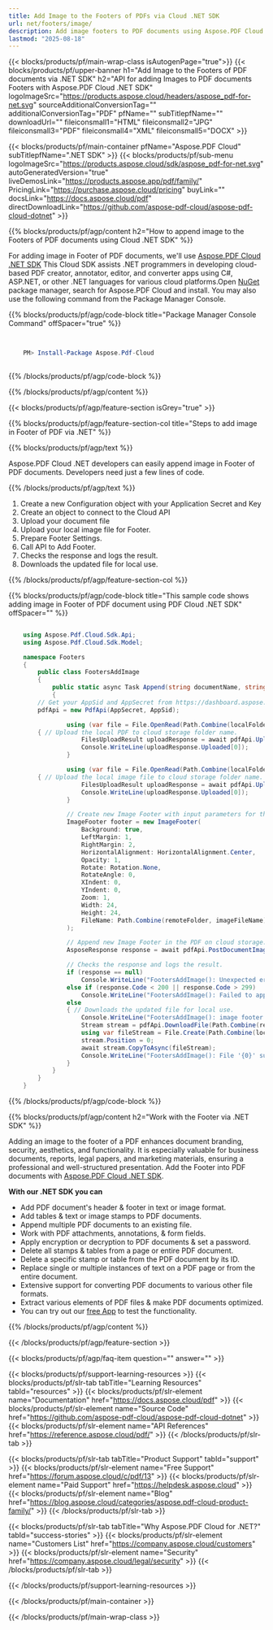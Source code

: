 ```yaml
---
title: Add Image to the Footers of PDFs via Cloud .NET SDK
url: net/footers/image/
description: Add image footers to PDF documents using Aspose.PDF Cloud SDK in .NET. Branding, signatures, images, footers, headers and more.
lastmod: "2025-08-18"
---
```


{{< blocks/products/pf/main-wrap-class isAutogenPage="true">}}
{{< blocks/products/pf/upper-banner h1="Add Image to the Footers of PDF documents via .NET SDK" h2="API for adding Images to PDF documents Footers with Aspose.PDF Cloud .NET SDK" logoImageSrc="https://products.aspose.cloud/headers/aspose_pdf-for-net.svg" sourceAdditionalConversionTag="" additionalConversionTag="PDF" pfName="" subTitlepfName="" downloadUrl="" fileiconsmall1="HTML" fileiconsmall2="JPG" fileiconsmall3="PDF" fileiconsmall4="XML" fileiconsmall5="DOCX" >}}

{{< blocks/products/pf/main-container pfName="Aspose.PDF Cloud" subTitlepfName=".NET SDK" >}}
{{< blocks/products/pf/sub-menu logoImageSrc="https://products.aspose.cloud/sdk/aspose_pdf-for-net.svg"
autoGeneratedVersion="true"
liveDemosLink="https://products.aspose.app/pdf/family/" PricingLink="https://purchase.aspose.cloud/pricing" buyLink="" docsLink="https://docs.aspose.cloud/pdf"  directDownloadLink="https://github.com/aspose-pdf-cloud/aspose-pdf-cloud-dotnet" >}}

{{% blocks/products/pf/agp/content h2="How to append image to the Footers of PDF documents using Cloud .NET SDK" %}}

 For adding image in Footer of PDF documents, we'll use
 [Aspose.PDF Cloud .NET SDK](https://products.aspose.cloud/pdf/net/)
 This Cloud SDK assists .NET programmers in developing cloud-based PDF creator, annotator, editor, and converter apps using C#, ASP.NET,
or other .NET languages for various cloud platforms.Open
 [NuGet](https://www.nuget.org/packages/Aspose.Pdf-Cloud)
 package manager, search for
 Aspose.PDF Cloud
 and install. You may also use the following command from the Package Manager Console.


{{% blocks/products/pf/agp/code-block title="Package Manager Console Command" offSpacer="true" %}}

```powershell

     
    PM> Install-Package Aspose.Pdf-Cloud
     

```

{{% /blocks/products/pf/agp/code-block %}}

{{% /blocks/products/pf/agp/content %}}

{{< blocks/products/pf/agp/feature-section isGrey="true" >}}

{{% blocks/products/pf/agp/feature-section-col title="Steps to add image in Footer of PDF via .NET" %}}

{{% blocks/products/pf/agp/text %}}

Aspose.PDF Cloud .NET developers can easily append image in Footer of PDF documents. Developers need just a few lines of code.

{{% /blocks/products/pf/agp/text %}}

1. Create a new Configuration object with your Application Secret and Key
1. Create an object to connect to the Cloud API
1. Upload your document file
1. Upload your local image file for Footer.
1. Prepare Footer Settings.
1. Call API to Add Footer.
1. Checks the response and logs the result.
1. Downloads the updated file for local use.

{{% /blocks/products/pf/agp/feature-section-col %}}

{{% blocks/products/pf/agp/code-block title="This sample code shows adding image in Footer of PDF document using PDF Cloud .NET SDK" offSpacer="" %}}

```cs

    using Aspose.Pdf.Cloud.Sdk.Api;
    using Aspose.Pdf.Cloud.Sdk.Model;

    namespace Footers
    {
        public class FootersAddImage
        {
            public static async Task Append(string documentName, string outputName, string imageFileName, int startPage, int endPage, string localFolder, string remoteFolder)
            {
		// Get your AppSid and AppSecret from https://dashboard.aspose.cloud (free registration required). 
		pdfApi = new PdfApi(AppSecret, AppSid);

                using (var file = File.OpenRead(Path.Combine(localFolder, documentName)))
		{ // Upload the local PDF to cloud storage folder name.
                    FilesUploadResult uploadResponse = await pdfApi.UploadFileAsync(Path.Combine(remoteFolder, documentName), documentName);
                    Console.WriteLine(uploadResponse.Uploaded[0]);
                }

                using (var file = File.OpenRead(Path.Combine(localFolder, imageFileName)))
		{ // Upload the local image file to cloud storage folder name.
                    FilesUploadResult uploadResponse = await pdfApi.UploadFileAsync(Path.Combine(remoteFolder, imageFileName), imageFileName);
                    Console.WriteLine(uploadResponse.Uploaded[0]);
                }

                // Create new Image Footer with input parameters for the PDF on cloud storage.
                ImageFooter footer = new ImageFooter(
                    Background: true,
                    LeftMargin: 1,
                    RightMargin: 2,
                    HorizontalAlignment: HorizontalAlignment.Center,
                    Opacity: 1,
                    Rotate: Rotation.None,
                    RotateAngle: 0,
                    XIndent: 0,
                    YIndent: 0,
                    Zoom: 1,
                    Width: 24,
                    Height: 24,
                    FileName: Path.Combine(remoteFolder, imageFileName)
                );

                // Append new Image Footer in the PDF on cloud storage.
                AsposeResponse response = await pdfApi.PostDocumentImageFooterAsync(documentName, footer, startPage, endPage, folder: remoteFolder);

                // Checks the response and logs the result.
                if (response == null)
                    Console.WriteLine("FootersAddImage(): Unexpected error!");
                else if (response.Code < 200 || response.Code > 299)
                    Console.WriteLine("FootersAddImage(): Failed to append image footer to the document.");
                else
                { // Downloads the updated file for local use.
                    Console.WriteLine("FootersAddImage(): image footer successfully appended to the document '{0}'.", documentName);
                    Stream stream = pdfApi.DownloadFile(Path.Combine(remoteFolder, documentName));
                    using var fileStream = File.Create(Path.Combine(localFolder, "append_image_footer_" + outputName));
                    stream.Position = 0;
                    await stream.CopyToAsync(fileStream);
                    Console.WriteLine("FootersAddImage(): File '{0}' successfully downloaded.", "append_image_footer_" + outputName);
                }
            }
        }
    }

```


{{% /blocks/products/pf/agp/code-block %}}

{{% blocks/products/pf/agp/content h2="Work with the Footer via .NET SDK" %}}

Adding an image to the footer of a PDF enhances document branding, security, aesthetics, and functionality. It is especially valuable for business documents, reports, legal papers, and marketing materials, ensuring a professional and well-structured presentation.
Add the Footer into PDF documents with [Aspose.PDF Cloud .NET SDK](https://products.aspose.cloud/pdf/net/).

**With our .NET SDK you can**

+ Add PDF document's header & footer in text or image format.
+ Add tables & text or image stamps to PDF documents.
+ Append multiple PDF documents to an existing file.
+ Work with PDF attachments, annotations, & form fields.
+ Apply encryption or decryption to PDF documents & set a password.
+ Delete all stamps & tables from a page or entire PDF document.
+ Delete a specific stamp or table from the PDF document by its ID.
+ Replace single or multiple instances of text on a PDF page or from the entire document.
+ Extensive support for converting PDF documents to various other file formats.
+ Extract various elements of PDF files & make PDF documents optimized.
+ You can try out our [free App](https://products.aspose.app/pdf/xfa) to test the functionality.

{{% /blocks/products/pf/agp/content %}}

{{< /blocks/products/pf/agp/feature-section >}}

{{< blocks/products/pf/agp/faq-item question="" answer="" >}}

{{< blocks/products/pf/support-learning-resources >}}
{{< blocks/products/pf/slr-tab tabTitle="Learning Resources" tabId="resources" >}}
{{< blocks/products/pf/slr-element name="Documentation" href="https://docs.aspose.cloud/pdf" >}}
{{< blocks/products/pf/slr-element name="Source Code" href="https://github.com/aspose-pdf-cloud/aspose-pdf-cloud-dotnet" >}}
{{< blocks/products/pf/slr-element name="API References" href="https://reference.aspose.cloud/pdf/" >}}
{{< /blocks/products/pf/slr-tab >}}

{{< blocks/products/pf/slr-tab tabTitle="Product Support" tabId="support" >}}
{{< blocks/products/pf/slr-element name="Free Support" href="https://forum.aspose.cloud/c/pdf/13" >}}
{{< blocks/products/pf/slr-element name="Paid Support" href="https://helpdesk.aspose.cloud" >}}
{{< blocks/products/pf/slr-element name="Blog" href="https://blog.aspose.cloud/categories/aspose.pdf-cloud-product-family/" >}}
{{< /blocks/products/pf/slr-tab >}}

{{< blocks/products/pf/slr-tab tabTitle="Why Aspose.PDF Cloud for .NET?" tabId="success-stories" >}}
{{< blocks/products/pf/slr-element name="Customers List" href="https://company.aspose.cloud/customers" >}}
{{< blocks/products/pf/slr-element name="Security" href="https://company.aspose.cloud/legal/security" >}}
{{< /blocks/products/pf/slr-tab >}}

{{< /blocks/products/pf/support-learning-resources >}}

{{< /blocks/products/pf/main-container >}}

{{< /blocks/products/pf/main-wrap-class >}}
